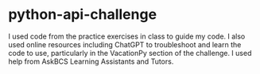 # python-api-challenge
I used code from the practice exercises in class to guide my code. I also used online resources including ChatGPT to troubleshoot and learn the code to use, particularly in the VacationPy section of the challenge. I used help from AskBCS Learning Assistants and Tutors. 
